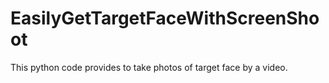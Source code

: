# EasilyGetTargetFaceWithScreenShoot

This python code provides to take photos of target face by a video.
